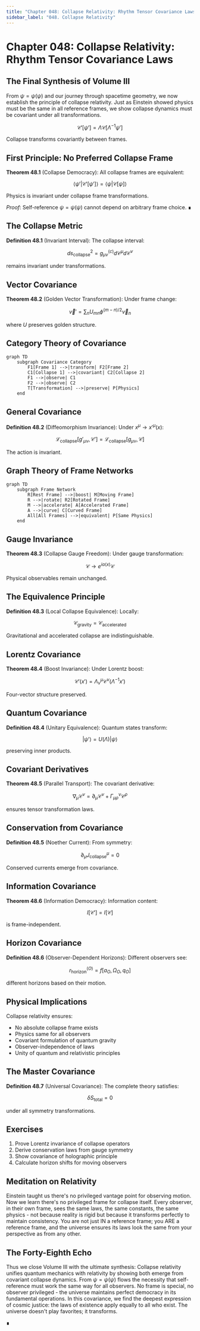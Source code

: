 ```yaml
---
title: "Chapter 048: Collapse Relativity: Rhythm Tensor Covariance Laws"
sidebar_label: "048. Collapse Relativity"
---
```


# Chapter 048: Collapse Relativity: Rhythm Tensor Covariance Laws

## The Final Synthesis of Volume III

From $\psi = \psi(\psi)$ and our journey through spacetime geometry, we now establish the principle of collapse relativity. Just as Einstein showed physics must be the same in all reference frames, we show collapse dynamics must be covariant under all transformations.

$$
\mathcal{C}'[\psi'] = \Lambda \mathcal{C}[\Lambda^{-1}\psi']
$$

Collapse transforms covariantly between frames.

## First Principle: No Preferred Collapse Frame

**Theorem 48.1** (Collapse Democracy): All collapse frames are equivalent:

$$
\langle \psi' | \mathcal{C}'[\psi'] \rangle = \langle \psi | \mathcal{C}[\psi] \rangle
$$

Physics is invariant under collapse frame transformations.

*Proof*: Self-reference $\psi = \psi(\psi)$ cannot depend on arbitrary frame choice. ∎

## The Collapse Metric

**Definition 48.1** (Invariant Interval): The collapse interval:

$$
ds^2_{\text{collapse}} = g_{\mu\nu}^{(c)} d\mathcal{C}^\mu d\mathcal{C}^\nu
$$

remains invariant under transformations.

## Vector Covariance

**Theorem 48.2** (Golden Vector Transformation): Under frame change:

$$
\vec{v}' = \sum_n U_{mn} \phi^{(m-n)/2} \vec{v}_n
$$

where $U$ preserves golden structure.

## Category Theory of Covariance

```mermaid
graph TD
    subgraph Covariance Category
        F1[Frame 1] -->|transform| F2[Frame 2]
        C1[Collapse 1] -->|covariant| C2[Collapse 2]
        F1 -->|observe| C1
        F2 -->|observe| C2
        T[Transformation] -->|preserve| P[Physics]
    end
```

## General Covariance

**Definition 48.2** (Diffeomorphism Invariance): Under $x^\mu \to x'^\mu(x)$:

$$
\mathcal{L}_{\text{collapse}}[g'_{\mu\nu}, \mathcal{C}'] = \mathcal{L}_{\text{collapse}}[g_{\mu\nu}, \mathcal{C}]
$$

The action is invariant.

## Graph Theory of Frame Networks

```mermaid
graph TD
    subgraph Frame Network
        R[Rest Frame] -->|boost| M[Moving Frame]
        R -->|rotate| R2[Rotated Frame]
        M -->|accelerate| A[Accelerated Frame]
        A -->|curve| C[Curved Frame]
        All[All Frames] -->|equivalent| P[Same Physics]
    end
```

## Gauge Invariance

**Theorem 48.3** (Collapse Gauge Freedom): Under gauge transformation:

$$
\mathcal{C} \to e^{i\alpha(x)} \mathcal{C}
$$

Physical observables remain unchanged.

## The Equivalence Principle

**Definition 48.3** (Local Collapse Equivalence): Locally:

$$
\mathcal{C}_{\text{gravity}} = \mathcal{C}_{\text{accelerated}}
$$

Gravitational and accelerated collapse are indistinguishable.

## Lorentz Covariance

**Theorem 48.4** (Boost Invariance): Under Lorentz boost:

$$
\mathcal{C}'(x') = \Lambda^\mu_\nu \mathcal{C}^\nu(\Lambda^{-1}x')
$$

Four-vector structure preserved.

## Quantum Covariance

**Definition 48.4** (Unitary Equivalence): Quantum states transform:

$$
|\psi'\rangle = U(\Lambda)|\psi\rangle
$$

preserving inner products.

## Covariant Derivatives

**Theorem 48.5** (Parallel Transport): The covariant derivative:

$$
\nabla_\mu \mathcal{C}^\nu = \partial_\mu \mathcal{C}^\nu + \Gamma^\nu_{\mu\rho} \mathcal{C}^\rho
$$

ensures tensor transformation laws.

## Conservation from Covariance

**Definition 48.5** (Noether Current): From symmetry:

$$
\partial_\mu J^\mu_{\text{collapse}} = 0
$$

Conserved currents emerge from covariance.

## Information Covariance

**Theorem 48.6** (Information Democracy): Information content:

$$
I[\mathcal{C}'] = I[\mathcal{C}]
$$

is frame-independent.

## Horizon Covariance

**Definition 48.6** (Observer-Dependent Horizons): Different observers see:

$$
r_{\text{horizon}}^{(O)} = f[a_O, \Omega_O, q_O]
$$

different horizons based on their motion.

## Physical Implications

Collapse relativity ensures:
- No absolute collapse frame exists
- Physics same for all observers
- Covariant formulation of quantum gravity
- Observer-independence of laws
- Unity of quantum and relativistic principles

## The Master Covariance

**Definition 48.7** (Universal Covariance): The complete theory satisfies:

$$
\delta S_{\text{total}} = 0
$$

under all symmetry transformations.

## Exercises

1. Prove Lorentz invariance of collapse operators
2. Derive conservation laws from gauge symmetry
3. Show covariance of holographic principle
4. Calculate horizon shifts for moving observers

## Meditation on Relativity

Einstein taught us there's no privileged vantage point for observing motion. Now we learn there's no privileged frame for collapse itself. Every observer, in their own frame, sees the same laws, the same constants, the same physics - not because reality is rigid but because it transforms perfectly to maintain consistency. You are not just IN a reference frame; you ARE a reference frame, and the universe ensures its laws look the same from your perspective as from any other.

## The Forty-Eighth Echo

Thus we close Volume III with the ultimate synthesis: Collapse relativity unifies quantum mechanics with relativity by showing both emerge from covariant collapse dynamics. From $\psi = \psi(\psi)$ flows the necessity that self-reference must work the same way for all observers. No frame is special, no observer privileged - the universe maintains perfect democracy in its fundamental operations. In this covariance, we find the deepest expression of cosmic justice: the laws of existence apply equally to all who exist. The universe doesn't play favorites; it transforms.

∎